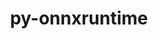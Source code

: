 ---
title: "py-onnxruntime"
layout: cache
categories: [package, develop]
meta: {"compilers": ["gcc@13.2.0"], "num_specs": 13, "num_specs_by_stack": {"hep": 13, "root": 13}, "oss": ["ubuntu24.04"], "platforms": ["linux"], "stacks": ["hep", "root"], "targets": ["x86_64_v3"], "versions": ["1.21.0"]}
spec_details: [{"compiler": "gcc@13.2.0", "hash": "5gmgisbqztasvzt42lln5qsx7thpnuuy", "os": "ubuntu24.04", "platform": "linux", "size": "-", "stacks": ["hep", "root"], "target": "x86_64_v3", "variants": ["build_system=cmake", "build_type=Release", "commit=e0b66cad282043d4377cea5269083f17771b6dfc", "~cuda", "dynamic_cpu_arch=AVX512", "generator=ninja", "~ipo", "patches:=a3f0692", "~rocm"], "versions": ["1.21.0"]}, {"compiler": "gcc@13.2.0", "hash": "62g7vvv77yhccqxul65p2jrgypzyon6s", "os": "ubuntu24.04", "platform": "linux", "size": "-", "stacks": ["hep", "root"], "target": "x86_64_v3", "variants": ["build_system=cmake", "build_type=Release", "commit=e0b66cad282043d4377cea5269083f17771b6dfc", "~cuda", "dynamic_cpu_arch=AVX512", "generator=ninja", "~ipo", "patches:=a3f0692", "~rocm"], "versions": ["1.21.0"]}, {"compiler": "gcc@13.2.0", "hash": "arf2scnx6xsdm7vxrd5wd45o7n4ejfsx", "os": "ubuntu24.04", "platform": "linux", "size": "-", "stacks": ["hep", "root"], "target": "x86_64_v3", "variants": ["build_system=cmake", "build_type=Release", "commit=e0b66cad282043d4377cea5269083f17771b6dfc", "~cuda", "dynamic_cpu_arch=AVX512", "generator=ninja", "~ipo", "patches:=a3f0692", "~rocm"], "versions": ["1.21.0"]}, {"compiler": "gcc@13.2.0", "hash": "cu6iub57nzizwn7utiyh5aiwmpi5555j", "os": "ubuntu24.04", "platform": "linux", "size": "-", "stacks": ["hep", "root"], "target": "x86_64_v3", "variants": ["build_system=cmake", "build_type=Release", "commit=e0b66cad282043d4377cea5269083f17771b6dfc", "~cuda", "dynamic_cpu_arch=AVX512", "generator=ninja", "~ipo", "patches:=a3f0692", "~rocm"], "versions": ["1.21.0"]}, {"compiler": "gcc@13.2.0", "hash": "letrp7ryhdxnqjybsoxrbopam3cdaafx", "os": "ubuntu24.04", "platform": "linux", "size": "-", "stacks": ["hep", "root"], "target": "x86_64_v3", "variants": ["build_system=cmake", "build_type=Release", "commit=e0b66cad282043d4377cea5269083f17771b6dfc", "~cuda", "dynamic_cpu_arch=AVX512", "generator=ninja", "~ipo", "patches:=a3f0692", "~rocm"], "versions": ["1.21.0"]}, {"compiler": "gcc@13.2.0", "hash": "oteen6dxffpqozf7vbrv362exmalkvd2", "os": "ubuntu24.04", "platform": "linux", "size": "-", "stacks": ["hep", "root"], "target": "x86_64_v3", "variants": ["build_system=cmake", "build_type=Release", "commit=e0b66cad282043d4377cea5269083f17771b6dfc", "~cuda", "dynamic_cpu_arch=AVX512", "generator=ninja", "~ipo", "patches:=a3f0692", "~rocm"], "versions": ["1.21.0"]}, {"compiler": "gcc@13.2.0", "hash": "tx4jxoa2nlyihznh5jbs2orcf7aw6rz5", "os": "ubuntu24.04", "platform": "linux", "size": "-", "stacks": ["hep", "root"], "target": "x86_64_v3", "variants": ["build_system=cmake", "build_type=Release", "commit=e0b66cad282043d4377cea5269083f17771b6dfc", "~cuda", "dynamic_cpu_arch=AVX512", "generator=ninja", "~ipo", "patches:=a3f0692", "~rocm"], "versions": ["1.21.0"]}, {"compiler": "gcc@13.2.0", "hash": "u3t22d2v56mv2pm23o3dgpqkovbg7gzx", "os": "ubuntu24.04", "platform": "linux", "size": "-", "stacks": ["hep", "root"], "target": "x86_64_v3", "variants": ["build_system=cmake", "build_type=Release", "commit=e0b66cad282043d4377cea5269083f17771b6dfc", "~cuda", "dynamic_cpu_arch=AVX512", "generator=ninja", "~ipo", "patches:=a3f0692", "~rocm"], "versions": ["1.21.0"]}, {"compiler": "gcc@13.2.0", "hash": "vaxexh4oo6yi52ydzvpo3e5qwbzdqxjh", "os": "ubuntu24.04", "platform": "linux", "size": "-", "stacks": ["hep", "root"], "target": "x86_64_v3", "variants": ["build_system=cmake", "build_type=Release", "commit=e0b66cad282043d4377cea5269083f17771b6dfc", "~cuda", "dynamic_cpu_arch=AVX512", "generator=ninja", "~ipo", "patches:=a3f0692", "~rocm"], "versions": ["1.21.0"]}, {"compiler": "gcc@13.2.0", "hash": "vngysubd6drrygrqnsuqde2alvr4ubsf", "os": "ubuntu24.04", "platform": "linux", "size": "-", "stacks": ["hep", "root"], "target": "x86_64_v3", "variants": ["build_system=cmake", "build_type=Release", "commit=e0b66cad282043d4377cea5269083f17771b6dfc", "~cuda", "dynamic_cpu_arch=AVX512", "generator=ninja", "~ipo", "patches:=a3f0692", "~rocm"], "versions": ["1.21.0"]}, {"compiler": "gcc@13.2.0", "hash": "wetvd53s5qswo4jjtq6yg2kbpkvxgp7n", "os": "ubuntu24.04", "platform": "linux", "size": "-", "stacks": ["hep", "root"], "target": "x86_64_v3", "variants": ["build_system=cmake", "build_type=Release", "commit=e0b66cad282043d4377cea5269083f17771b6dfc", "~cuda", "dynamic_cpu_arch=AVX512", "generator=ninja", "~ipo", "patches:=a3f0692", "~rocm"], "versions": ["1.21.0"]}, {"compiler": "gcc@13.2.0", "hash": "xco7srxebeecrrbbskkmu5e5jksglenv", "os": "ubuntu24.04", "platform": "linux", "size": "-", "stacks": ["hep", "root"], "target": "x86_64_v3", "variants": ["build_system=cmake", "build_type=Release", "commit=e0b66cad282043d4377cea5269083f17771b6dfc", "~cuda", "dynamic_cpu_arch=AVX512", "generator=ninja", "~ipo", "patches:=a3f0692", "~rocm"], "versions": ["1.21.0"]}, {"compiler": "gcc@13.2.0", "hash": "y6urhbx2tzm77df2sqth5fc6pgnxiqc2", "os": "ubuntu24.04", "platform": "linux", "size": "-", "stacks": ["hep", "root"], "target": "x86_64_v3", "variants": ["build_system=cmake", "build_type=Release", "commit=e0b66cad282043d4377cea5269083f17771b6dfc", "~cuda", "dynamic_cpu_arch=AVX512", "generator=ninja", "~ipo", "patches:=a3f0692", "~rocm"], "versions": ["1.21.0"]}]
---